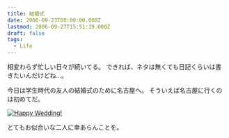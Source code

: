 ```yaml
---
title: 結婚式
date: 2006-09-23T00:00:00.000Z
lastmod: 2006-09-27T15:51:19.000Z
draft: false
tags:
  - Life
---
```


相変わらず忙しい日々が続いてる。 できれば、ネタは無くても日記くらいは書きたいんだけどね…。

今日は学生時代の友人の結婚式のために名古屋へ。 そういえば名古屋に行くのは初めてだ。

[![Happy Wedding!](https://farm1.staticflickr.com/107/254149186_09e44dc786.jpg "Happy Wedding!")](http://www.flickr.com/photos/machu/254149186/)

とてもお似合いな二人に幸あらんことを。
